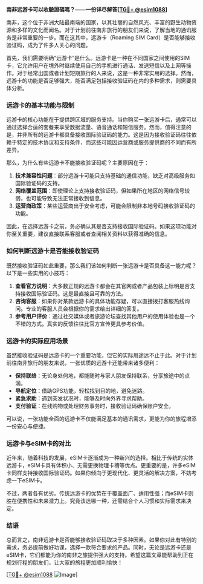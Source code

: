 **南非远游卡可以收驗證碼嗎？——一份详尽解答[[TG💪+ @esim1088](https://t.me/s/esim1088)]**

南非，这个位于非洲大陆最南端的国家，以其壮丽的自然风光、丰富的野生动物资源和多样的文化而闻名。对于计划前往南非旅行的朋友们来说，了解当地的通讯服务是非常重要的一步。而在这其中，远游卡（Roaming SIM Card）是否能够接收验证码，成为了许多人关心的问题。

首先，我们需要明确“远游卡”是什么。远游卡是一种在不同国家之间使用的SIM卡，它允许用户在境外时继续使用自己的手机进行通话、发送短信以及上网等操作。对于经常出国或者计划短期旅行的人来说，这是一种非常实用的选择。然而，远游卡的功能是否足够强大，能否满足包括接收验证码在内的多种需求，则需要具体分析。

### **远游卡的基本功能与限制**

远游卡的核心功能在于提供跨区域的服务支持。当你购买一张远游卡后，通常可以通过选择合适的套餐来享受数据流量、语音通话和短信服务。然而，值得注意的是，并非所有的远游卡都具备接收国际验证码的能力。这是因为接收验证码往往依赖于特定的技术协议和支持条件，而这些可能因运营商或服务提供商的不同而有所差异。

那么，为什么有些远游卡不能接收验证码呢？主要原因在于：

1. **技术兼容性问题**：部分远游卡可能只支持基础的通信功能，缺乏对高级服务如国际验证码的支持。
2. **网络覆盖范围**：即使理论上支持接收验证码，但如果所在地区的网络信号较弱，也可能导致无法正常接收到信息。
3. **运营商政策**：某些运营商出于安全考虑，可能会限制非本地号码接收验证码的功能。

因此，在选择远游卡之前，务必确认其是否支持接收国际验证码。如果这项功能对你至关重要，建议直接联系客服或者查阅相关资料以获得准确的信息。

### **如何判断远游卡是否能接收验证码**

既然接收验证码如此重要，那么我们该如何判断一张远游卡是否具备这一能力呢？以下是一些实用的小技巧：

1. **查看官方说明**：大多数正规的远游卡都会在其官网或者产品包装上标明是否支持接收国际验证码。这是最直接且可靠的方法。
2. **咨询客服**：如果你对某款远游卡的具体功能存疑，可以直接拨打客服热线询问。专业的客服人员会根据你的需求给出详细的答复。
3. **参考用户评价**：通过社交媒体或者旅游论坛查找其他用户的使用体验也是一个不错的方式。真实的反馈往往比官方宣传更具参考价值。

### **远游卡的实际应用场景**

虽然接收验证码是远游卡的一个重要功能，但它的实际用途远不止于此。对于计划前往南非旅行的朋友来说，一张优质的远游卡还能带来诸多便利：

- **保持联络**：无论身处何地，都能随时与家人朋友保持联系，分享旅途中的点滴。
- **导航定位**：借助GPS功能，轻松找到目的地，避免迷路。
- **紧急求助**：遇到突发状况时，能够及时向外界寻求帮助。
- **支付验证**：在线购物或处理财务事务时，接收验证码确保账户安全。

可以说，一张功能全面的远游卡不仅能满足基本的通讯需求，更能为你的旅程增添一份安心与便捷。

### **远游卡与eSIM卡的对比**

近年来，随着科技的发展，eSIM卡逐渐成为一种新兴的选择。相比于传统的实体远游卡，eSIM卡具有体积小、无需更换物理卡槽等优点。更重要的是，许多eSIM卡同样支持接收国际验证码。如果你倾向于更现代化、更灵活的解决方案，不妨考虑一下eSIM卡。

不过，两者各有优劣。传统远游卡的优势在于覆盖面广、适用性强；而eSIM卡则胜在便携性和未来潜力上。究竟该选哪一种，还需结合个人习惯和实际需求来决定。

### **结语**

总而言之，南非远游卡是否能够接收验证码取决于多种因素。如果你对此有特别的需求，务必提前做好功课，选择一款符合要求的产品。同时，无论是远游卡还是eSIM卡，它们都能为你的南非之旅提供强大的支持。希望这篇文章能帮助到正在规划行程的朋友们，让大家的旅程更加顺利愉快！

[[TG💪+ @esim1088](https://t.me/s/esim1088) ![Image](https://i.postimg.cc/4NQfJmqS/Snipaste-2025-05-13-00-14-12.png)]